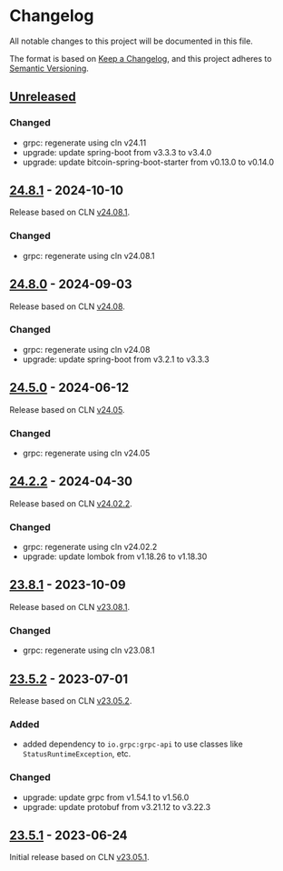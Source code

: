 # Changelog
All notable changes to this project will be documented in this file.

The format is based on [Keep a Changelog](https://keepachangelog.com/en/1.0.0/),
and this project adheres to [Semantic Versioning](https://semver.org/spec/v2.0.0.html).

## [Unreleased]

### Changed
- grpc: regenerate using cln v24.11
- upgrade: update spring-boot from v3.3.3 to v3.4.0
- upgrade: update bitcoin-spring-boot-starter from v0.13.0 to v0.14.0

## [24.8.1] - 2024-10-10
Release based on CLN [v24.08.1](https://github.com/ElementsProject/lightning/releases/tag/v24.08.1).

### Changed
- grpc: regenerate using cln v24.08.1

## [24.8.0] - 2024-09-03
Release based on CLN [v24.08](https://github.com/ElementsProject/lightning/releases/tag/v24.08).

### Changed
- grpc: regenerate using cln v24.08
- upgrade: update spring-boot from v3.2.1 to v3.3.3

## [24.5.0] - 2024-06-12
Release based on CLN [v24.05](https://github.com/ElementsProject/lightning/releases/tag/v24.05).

### Changed
- grpc: regenerate using cln v24.05

## [24.2.2] - 2024-04-30
Release based on CLN [v24.02.2](https://github.com/ElementsProject/lightning/releases/tag/v24.02.2).

### Changed
- grpc: regenerate using cln v24.02.2
- upgrade: update lombok from v1.18.26 to v1.18.30

## [23.8.1] - 2023-10-09
Release based on CLN [v23.08.1](https://github.com/ElementsProject/lightning/releases/tag/v23.08.1).

### Changed
- grpc: regenerate using cln v23.08.1

## [23.5.2] - 2023-07-01
Release based on CLN [v23.05.2](https://github.com/ElementsProject/lightning/releases/tag/v23.05.2).

### Added
- added dependency to `io.grpc:grpc-api` to use classes like `StatusRuntimeException`, etc.

### Changed
- upgrade: update grpc from v1.54.1 to v1.56.0
- upgrade: update protobuf from v3.21.12 to v3.22.3

## [23.5.1] - 2023-06-24
Initial release based on CLN [v23.05.1](https://github.com/ElementsProject/lightning/releases/tag/v23.05.1).


[Unreleased]: https://github.com/theborakompanioni/cln-grpc-client/compare/24.8.1...HEAD
[24.8.1]: https://github.com/theborakompanioni/cln-grpc-client/compare/24.8.0...24.8.1
[24.8.0]: https://github.com/theborakompanioni/cln-grpc-client/compare/24.5.0...24.8.0
[24.5.0]: https://github.com/theborakompanioni/cln-grpc-client/compare/24.2.2...24.5.0
[24.2.2]: https://github.com/theborakompanioni/cln-grpc-client/compare/23.8.1...24.2.2
[23.8.1]: https://github.com/theborakompanioni/cln-grpc-client/compare/23.5.2...23.8.1
[23.5.2]: https://github.com/theborakompanioni/cln-grpc-client/compare/23.5.1...23.5.2
[23.5.1]: https://github.com/theborakompanioni/cln-grpc-client/releases/tag/23.5.1
